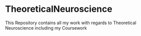 # TheoreticalNeuroscience
This Repository contains all my work with regards to Theoretical Neuroscience including my Coursework 
